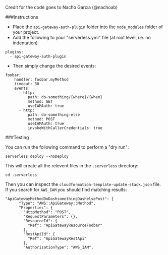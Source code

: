 Credit for the code goes to Nacho García (@nachoab)

###Instructions

- Place the `api-gateway-auth-plugin` folder into the `node_modules` folder of your project.
- Add the following to your "serverless.yml" file (at root level, i.e. no indentation)

```
plugins:
  - api-gateway-auth-plugin
```

- Then simply change the desired events:

```
foobar:
    handler: foobar.myMethod
    timeout: 30
    events:
      - http:
          path: do-something/{where}/{when}
          method: GET
          useIAMAuth: true
      - http:
          path: do-something-else
          method: POST
          useIAMAuth: true
          invokeWithCallerCredentials: true
```

###Testing

You can run the following command to perform a "dry run":

```
serverless deploy --noDeploy
```

This will create all the relevent files in the `.serverless` directory:

```
cd .serverless
```

Then you can inspect the `cloudformation-template-update-stack.json` file. If you search for `AWS_IAM` you should find matching results:

```
"ApiGatewayMethodDoDashsomethingDashelsePost": {
      "Type": "AWS::ApiGateway::Method",
      "Properties": {
        "HttpMethod": "POST",
        "RequestParameters": {},
        "ResourceId": {
          "Ref": "ApiGatewayResourceFoobar"
        },
        "RestApiId": {
          "Ref": "ApiGatewayRestApi"
        },
        "AuthorizationType": "AWS_IAM",
```